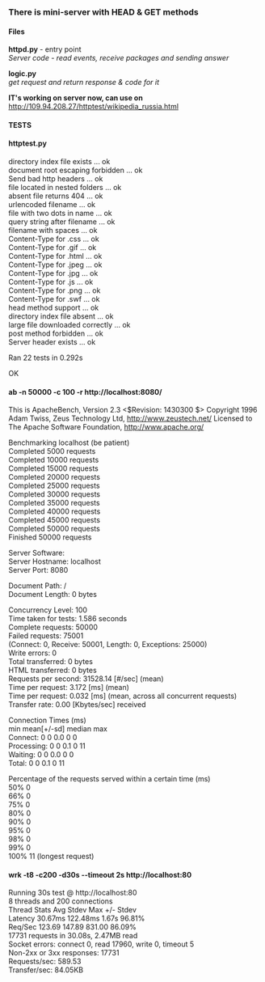 ### There is mini-server with HEAD & GET methods  

#### Files
**httpd.py** - entry point  
*Server code - read events, receive packages and sending answer*


**logic.py**  
*get request and return response & code for it*

**IT's working on server now, can use on**   http://109.94.208.27/httptest/wikipedia_russia.html


#### TESTS
#### httptest.py  
directory index file exists ... ok  
document root escaping forbidden ... ok  
Send bad http headers ... ok  
file located in nested folders ... ok  
absent file returns 404 ... ok  
urlencoded filename ... ok  
file with two dots in name ... ok  
query string after filename ... ok  
filename with spaces ... ok  
Content-Type for .css ... ok  
Content-Type for .gif ... ok  
Content-Type for .html ... ok  
Content-Type for .jpeg ... ok  
Content-Type for .jpg ... ok  
Content-Type for .js ... ok  
Content-Type for .png ... ok  
Content-Type for .swf ... ok  
head method support ... ok  
directory index file absent ... ok  
large file downloaded correctly ... ok  
post method forbidden ... ok  
Server header exists ... ok  

Ran 22 tests in 0.292s  

OK


#### ab -n 50000 -c 100 -r http://localhost:8080/
This is ApacheBench, Version 2.3 <$Revision: 1430300 $>
Copyright 1996 Adam Twiss, Zeus Technology Ltd, http://www.zeustech.net/
Licensed to The Apache Software Foundation, http://www.apache.org/

Benchmarking localhost (be patient)  
Completed 5000 requests  
Completed 10000 requests  
Completed 15000 requests  
Completed 20000 requests  
Completed 25000 requests  
Completed 30000 requests  
Completed 35000 requests  
Completed 40000 requests  
Completed 45000 requests  
Completed 50000 requests  
Finished 50000 requests  


Server Software:  
Server Hostname:        localhost  
Server Port:            8080  

Document Path:          /  
Document Length:        0 bytes  

Concurrency Level:      100  
Time taken for tests:   1.586 seconds  
Complete requests:      50000  
Failed requests:        75001  
   (Connect: 0, Receive: 50001, Length: 0, Exceptions: 25000)  
Write errors:           0  
Total transferred:      0 bytes  
HTML transferred:       0 bytes  
Requests per second:    31528.14 [#/sec] (mean)  
Time per request:       3.172 [ms] (mean)  
Time per request:       0.032 [ms] (mean, across all concurrent requests)  
Transfer rate:          0.00 [Kbytes/sec] received  
  
Connection Times (ms)  
              min  mean[+/-sd] median   max  
Connect:        0    0   0.0      0       0  
Processing:     0    0   0.1      0      11  
Waiting:        0    0   0.0      0       0  
Total:          0    0   0.1      0      11  

Percentage of the requests served within a certain time (ms)  
  50%      0  
  66%      0  
  75%      0  
  80%      0  
  90%      0  
  95%      0  
  98%      0  
  99%      0  
 100%     11 (longest request)  
 
 
#### wrk -t8 -c200 -d30s --timeout 2s http://localhost:80
Running 30s test @ http://localhost:80  
  8 threads and 200 connections  
  Thread Stats   Avg      Stdev     Max   +/- Stdev  
    Latency    30.67ms  122.48ms   1.67s    96.81%  
    Req/Sec   123.69    147.89   831.00     86.09%  
  17731 requests in 30.08s, 2.47MB read  
  Socket errors: connect 0, read 17960, write 0, timeout 5  
  Non-2xx or 3xx responses: 17731  
Requests/sec:    589.53  
Transfer/sec:     84.05KB  
